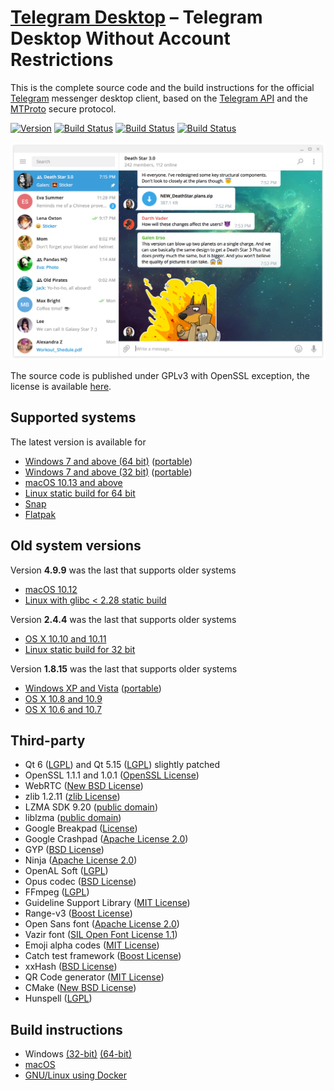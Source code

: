 # [Telegram Desktop][telegram_desktop] – Telegram Desktop Without Account Restrictions

This is the complete source code and the build instructions for the official [Telegram][telegram] messenger desktop client, based on the [Telegram API][telegram_api] and the [MTProto][telegram_proto] secure protocol.

[![Version](https://badge.fury.io/gh/telegramdesktop%2Ftdesktop.svg)](https://github.com/telegramdesktop/tdesktop/releases)
[![Build Status](https://github.com/telegramdesktop/tdesktop/workflows/Windows./badge.svg)](https://github.com/telegramdesktop/tdesktop/actions)
[![Build Status](https://github.com/telegramdesktop/tdesktop/workflows/MacOS./badge.svg)](https://github.com/telegramdesktop/tdesktop/actions)
[![Build Status](https://github.com/telegramdesktop/tdesktop/workflows/Linux./badge.svg)](https://github.com/telegramdesktop/tdesktop/actions)

[![Preview of Telegram Desktop][preview_image]][preview_image_url]

The source code is published under GPLv3 with OpenSSL exception, the license is available [here][license].

## Supported systems

The latest version is available for

* [Windows 7 and above (64 bit)](https://telegram.org/dl/desktop/win64) ([portable](https://telegram.org/dl/desktop/win64_portable))
* [Windows 7 and above (32 bit)](https://telegram.org/dl/desktop/win) ([portable](https://telegram.org/dl/desktop/win_portable))
* [macOS 10.13 and above](https://telegram.org/dl/desktop/mac)
* [Linux static build for 64 bit](https://telegram.org/dl/desktop/linux)
* [Snap](https://snapcraft.io/telegram-desktop)
* [Flatpak](https://flathub.org/apps/details/org.telegram.desktop)

## Old system versions

Version **4.9.9** was the last that supports older systems

* [macOS 10.12](https://updates.tdesktop.com/tmac/tsetup.4.9.9.dmg)
* [Linux with glibc < 2.28 static build](https://updates.tdesktop.com/tlinux/tsetup.4.9.9.tar.xz)

Version **2.4.4** was the last that supports older systems

* [OS X 10.10 and 10.11](https://updates.tdesktop.com/tosx/tsetup-osx.2.4.4.dmg)
* [Linux static build for 32 bit](https://updates.tdesktop.com/tlinux32/tsetup32.2.4.4.tar.xz)

Version **1.8.15** was the last that supports older systems

* [Windows XP and Vista](https://updates.tdesktop.com/tsetup/tsetup.1.8.15.exe) ([portable](https://updates.tdesktop.com/tsetup/tportable.1.8.15.zip))
* [OS X 10.8 and 10.9](https://updates.tdesktop.com/tmac/tsetup.1.8.15.dmg)
* [OS X 10.6 and 10.7](https://updates.tdesktop.com/tmac32/tsetup32.1.8.15.dmg)

## Third-party

* Qt 6 ([LGPL](http://doc.qt.io/qt-6/lgpl.html)) and Qt 5.15 ([LGPL](http://doc.qt.io/qt-5/lgpl.html)) slightly patched
* OpenSSL 1.1.1 and 1.0.1 ([OpenSSL License](https://www.openssl.org/source/license.html))
* WebRTC ([New BSD License](https://github.com/desktop-app/tg_owt/blob/master/LICENSE))
* zlib 1.2.11 ([zlib License](http://www.zlib.net/zlib_license.html))
* LZMA SDK 9.20 ([public domain](http://www.7-zip.org/sdk.html))
* liblzma ([public domain](http://tukaani.org/xz/))
* Google Breakpad ([License](https://chromium.googlesource.com/breakpad/breakpad/+/master/LICENSE))
* Google Crashpad ([Apache License 2.0](https://chromium.googlesource.com/crashpad/crashpad/+/master/LICENSE))
* GYP ([BSD License](https://github.com/bnoordhuis/gyp/blob/master/LICENSE))
* Ninja ([Apache License 2.0](https://github.com/ninja-build/ninja/blob/master/COPYING))
* OpenAL Soft ([LGPL](https://github.com/kcat/openal-soft/blob/master/COPYING))
* Opus codec ([BSD License](http://www.opus-codec.org/license/))
* FFmpeg ([LGPL](https://www.ffmpeg.org/legal.html))
* Guideline Support Library ([MIT License](https://github.com/Microsoft/GSL/blob/master/LICENSE))
* Range-v3 ([Boost License](https://github.com/ericniebler/range-v3/blob/master/LICENSE.txt))
* Open Sans font ([Apache License 2.0](http://www.apache.org/licenses/LICENSE-2.0.html))
* Vazir font ([SIL Open Font License 1.1](https://github.com/rastikerdar/vazir-font/blob/master/OFL.txt))
* Emoji alpha codes ([MIT License](https://github.com/emojione/emojione/blob/master/extras/alpha-codes/LICENSE.md))
* Catch test framework ([Boost License](https://github.com/philsquared/Catch/blob/master/LICENSE.txt))
* xxHash ([BSD License](https://github.com/Cyan4973/xxHash/blob/dev/LICENSE))
* QR Code generator ([MIT License](https://github.com/nayuki/QR-Code-generator#license))
* CMake ([New BSD License](https://github.com/Kitware/CMake/blob/master/Copyright.txt))
* Hunspell ([LGPL](https://github.com/hunspell/hunspell/blob/master/COPYING.LESSER))

## Build instructions

* Windows [(32-bit)][win32] [(64-bit)][win64]
* [macOS][mac]
* [GNU/Linux using Docker][linux]

[//]: # (LINKS)
[telegram]: https://telegram.org
[telegram_desktop]: https://desktop.telegram.org
[telegram_api]: https://core.telegram.org
[telegram_proto]: https://core.telegram.org/mtproto
[license]: LICENSE
[win32]: docs/building-win.md
[win64]: docs/building-win-x64.md
[mac]: docs/building-mac.md
[linux]: docs/building-linux.md
[preview_image]: https://github.com/telegramdesktop/tdesktop/blob/dev/docs/assets/preview.png "Preview of Telegram Desktop"
[preview_image_url]: https://raw.githubusercontent.com/telegramdesktop/tdesktop/dev/docs/assets/preview.png
